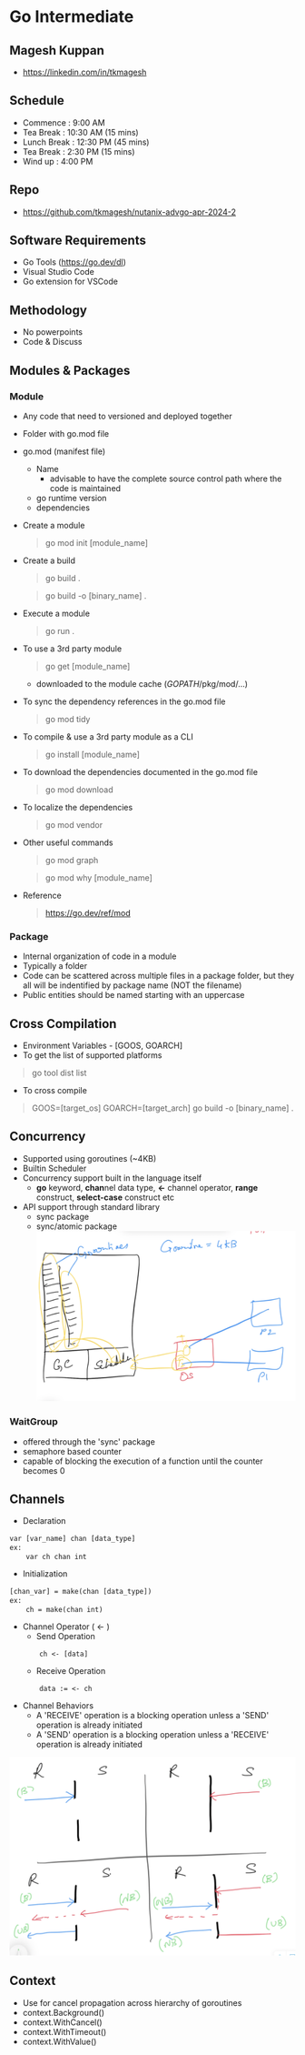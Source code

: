 # Go Intermediate

## Magesh Kuppan
- https://linkedin.com/in/tkmagesh

## Schedule
- Commence      : 9:00 AM
- Tea Break     : 10:30 AM (15 mins)
- Lunch Break   : 12:30 PM (45 mins)
- Tea Break     : 2:30 PM (15 mins)
- Wind up       : 4:00 PM

## Repo
- https://github.com/tkmagesh/nutanix-advgo-apr-2024-2

## Software Requirements
- Go Tools (https://go.dev/dl)
- Visual Studio Code
- Go extension for VSCode

## Methodology
- No powerpoints
- Code & Discuss

## Modules & Packages
### Module
- Any code that need to versioned and deployed together
- Folder with go.mod file
- go.mod (manifest file)
    - Name
        - advisable to have the complete source control path where the code is maintained
    - go runtime version
    - dependencies
- Create a module
    > go mod init [module_name]
- Create a build
    > go build .

    > go build -o [binary_name] .
- Execute a module
    > go run .
- To use a 3rd party module
    > go get [module_name]
    - downloaded to the module cache ($GOPATH$/pkg/mod/...)
- To sync the dependency references in the go.mod file
    > go mod tidy
- To compile & use a 3rd party module as a CLI
    > go install [module_name]
- To download the dependencies documented in the go.mod file
    > go mod download
- To localize the dependencies
    > go mod vendor
- Other useful commands
    > go mod graph

    > go mod why [module_name]
- Reference
    > https://go.dev/ref/mod

### Package
- Internal organization of code in a module
- Typically a folder
- Code can be scattered across multiple files in a package folder, but they all will be indentified by package name (NOT the filename)
- Public entities should be named starting with an uppercase

## Cross Compilation
- Environment Variables - [GOOS, GOARCH]
- To get the list of supported platforms
> go tool dist list
- To cross compile
> GOOS=[target_os] GOARCH=[target_arch] go build -o [binary_name] .

## Concurrency
- Supported using goroutines (~4KB)
- Builtin Scheduler
- Concurrency support built in the language itself
    - **go** keyword, **chan**nel data type, **<-** channel operator, **range** construct, **select-case** construct etc
- API support through standard library
    - sync package
    - sync/atomic package
![image](./images/concurrency-model.png)

### WaitGroup
- offered through the 'sync' package
- semaphore based counter
- capable of blocking the execution of a function until the counter becomes 0

## Channels
- Declaration
```
var [var_name] chan [data_type]
ex: 
    var ch chan int
```
- Initialization
```
[chan_var] = make(chan [data_type])
ex:
    ch = make(chan int)
```
- Channel Operator ( <- )
    - Send Operation
    ```
        ch <- [data]
    ```
    - Receive Operation
    ```
        data := <- ch
    ```
- Channel Behaviors
    - A 'RECEIVE' operation is a blocking operation unless a 'SEND' operation is already initiated
    - A 'SEND' operation is a blocking operation unless a 'RECEIVE' operation is already initiated

![image](./images/channel-behaviors.png)

## Context
- Use for cancel propagation across hierarchy of goroutines
- context.Background() 
- context.WithCancel()
- context.WithTimeout()
- context.WithValue()